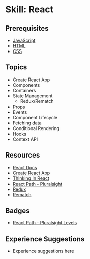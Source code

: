 # Skill: React

## Prerequisites
  * [JavaScript](../languages/javascript.md)
  * [HTML](../languages/html.md)
  * [CSS](../languages/css.md)

## Topics
  * Create React App
  * Components
  * Containers
  * State Management
    * Redux/Rematch
  * Props
  * Events
  * Component Lifecycle
  * Fetching data
  * Conditional Rendering
  * Hooks
  * Context API

## Resources
  * [React Docs](https://reactjs.org/docs/getting-started.html)
  * [Create React App](https://github.com/facebook/create-react-app)
  * [Thinking In React](https://reactjs.org/docs/thinking-in-react.html)
  * [React Path - Pluralsight](https://www.pluralsight.com/paths/react)
  * [Redux](https://redux.js.org/introduction/getting-started)
  * [Rematch](https://rematch.gitbooks.io/rematch/)

## Badges
  * [React Path - Pluralsight Levels](https://www.pluralsight.com/paths/react)

## Experience Suggestions
  * Experience suggestions here

